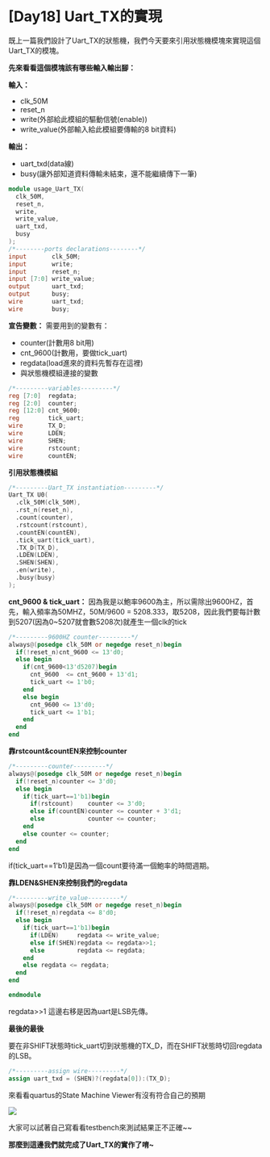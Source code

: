# [Day18] Uart_TX的實現
既上一篇我們設計了Uart_TX的狀態機，我們今天要來引用狀態機模塊來實現這個Uart_TX的模塊。

**先來看看這個模塊該有哪些輸入輸出腳：**

**輸入：**
- clk_50M
- reset_n
- write(外部給此模組的驅動信號(enable))
- write_value(外部輸入給此模組要傳輸的8 bit資料)

**輸出：**
- uart_txd(data線)
- busy(讓外部知道資料傳輸未結束，還不能繼續傳下一筆)


```verilog
module usage_Uart_TX(
  clk_50M, 
  reset_n, 
  write, 
  write_value, 
  uart_txd, 
  busy
);
/*--------ports declarations--------*/
input       clk_50M;
input       write;
input       reset_n;
input [7:0] write_value;
output      uart_txd;
output      busy;
wire        uart_txd;
wire        busy;
```
**宣告變數：**
需要用到的變數有：
- counter(計數用8 bit用)
- cnt_9600(計數用，要做tick_uart)
- regdata(load進來的資料先暫存在這裡)
- 與狀態機模組連接的變數

```verilog
/*---------variables---------*/
reg [7:0]  regdata;
reg [2:0]  counter;
reg [12:0] cnt_9600;
reg        tick_uart;
wire       TX_D;
wire       LDEN;
wire       SHEN;
wire       rstcount;
wire       countEN;
```

**引用狀態機模組**

```verilog
/*---------Uart_TX instantiation---------*/
Uart_TX U0(
  .clk_50M(clk_50M),
  .rst_n(reset_n),
  .count(counter),
  .rstcount(rstcount),
  .countEN(countEN),
  .tick_uart(tick_uart),
  .TX_D(TX_D),
  .LDEN(LDEN),
  .SHEN(SHEN),
  .en(write),
  .busy(busy)
);
```

**cnt_9600 & tick_uart：**
因為我是以鮑率9600為主，所以需除出9600HZ，首先，輸入頻率為50MHZ，50M/9600 = 5208.333，取5208，因此我們要每計數到5207(因為0~5207就會數5208次)就產生一個clk的tick

```verilog
/*---------9600HZ counter---------*/
always@(posedge clk_50M or negedge reset_n)begin
  if(!reset_n)cnt_9600 <= 13'd0;
  else begin
    if(cnt_9600<13'd5207)begin
      cnt_9600  <= cnt_9600 + 13'd1;
      tick_uart <= 1'b0;
    end 
    else begin
      cnt_9600 <= 13'd0;
      tick_uart <= 1'b1;
    end 
  end
end
```

**靠rstcount&countEN來控制counter**

```verilog
/*---------counter---------*/
always@(posedge clk_50M or negedge reset_n)begin
  if(!reset_n)counter <= 3'd0;
  else begin
    if(tick_uart==1'b1)begin
      if(rstcount)    counter <= 3'd0;
      else if(countEN)counter <= counter + 3'd1;
      else            counter <= counter;
    end
    else counter <= counter;
  end
end
```
if(tick_uart==1'b1)是因為一個count要待滿一個鮑率的時間週期。

**靠LDEN&SHEN來控制我們的regdata**

```verilog
/*---------write_value---------*/
always@(posedge clk_50M or negedge reset_n)begin
  if(!reset_n)regdata <= 8'd0;
  else begin
    if(tick_uart==1'b1)begin
      if(LDEN)     regdata <= write_value;
      else if(SHEN)regdata <= regdata>>1;
      else         regdata <= regdata;
    end
    else regdata <= regdata;
  end
end

endmodule
```
regdata>>1 這邊右移是因為uart是LSB先傳。

**最後的最後**

要在非SHIFT狀態時tick_uart切到狀態機的TX_D，而在SHIFT狀態時切回regdata的LSB。

```verilog
/*---------assign wire---------*/
assign uart_txd = (SHEN)?(regdata[0]):(TX_D);
```

來看看quartus的State Machine Viewer有沒有符合自己的預期

![](https://i.imgur.com/Ud3uOgp.png)

大家可以試著自己寫看看testbench來測試結果正不正確~~

**那麼到這邊我們就完成了Uart_TX的實作了唷~**
